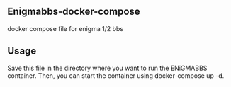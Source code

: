 ## Enigmabbs-docker-compose
docker compose file for enigma 1/2 bbs

## Usage

Save this file in the directory where you want to run the ENiGMABBS container. Then, you can start the container using docker-compose up -d.

